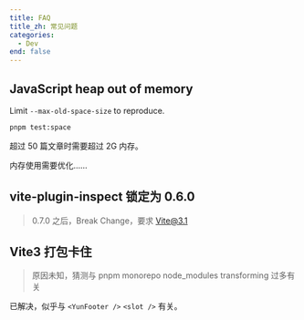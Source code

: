 ```yaml
---
title: FAQ
title_zh: 常见问题
categories:
  - Dev
end: false
---
```


## JavaScript heap out of memory

Limit `--max-old-space-size` to reproduce.

```bash
pnpm test:space
```

超过 50 篇文章时需要超过 2G 内存。

内存使用需要优化……

## vite-plugin-inspect 锁定为 0.6.0

> 0.7.0 之后，Break Change，要求 Vite@3.1

## Vite3 打包卡住

> 原因未知，猜测与 pnpm monorepo node_modules transforming 过多有关

已解决，似乎与 `<YunFooter />` `<slot />` 有关。
